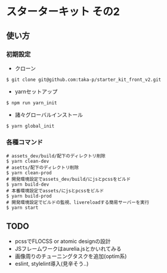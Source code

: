# スターターキット その2

## 使い方

### 初期設定
- クローン
```
$ git clone git@github.com:taka-p/starter_kit_front_v2.git
```
- yarnセットアップ
```
$ npm run yarn_init
```
- 諸々グローバルインストール
```
$ yarn global_init
```

### 各種コマンド
```
# assets_dev/build/配下のディレクトリ削除
$ yarn clean-dev
# asetts/配下のディレクトリ削除
$ yarn clean-prod
# 開発環境設定でassets_dev/build/にjsとpcssをビルド
$ yarn build-dev
# 本番環境設定でassets/にjsとpcssをビルド
$ yarn build-prod
# 開発環境設定でビルドの監視、livereloadする簡易サーバーを実行
$ yarn start
```

## TODO
- pcssでFLOCSS or atomic designの設計
- JSフレームワークはaurelia.jsとかいれてみる
- 画像周りのチューニングタスクを追加(optim系)
- eslint, stylelint導入(見辛そう..)
